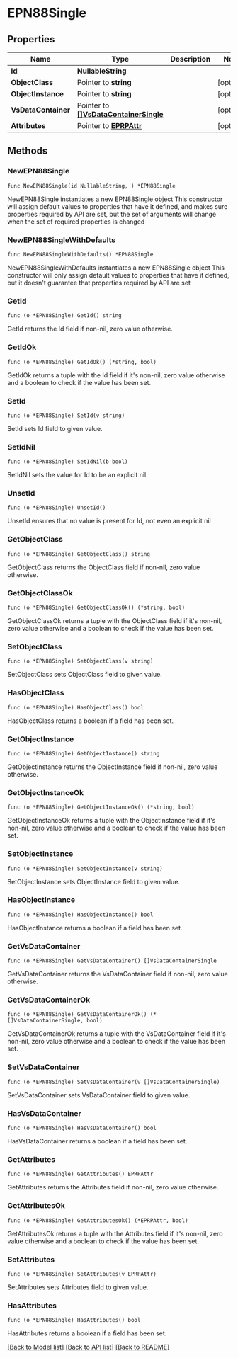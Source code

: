 # EPN88Single

## Properties

Name | Type | Description | Notes
------------ | ------------- | ------------- | -------------
**Id** | **NullableString** |  | 
**ObjectClass** | Pointer to **string** |  | [optional] 
**ObjectInstance** | Pointer to **string** |  | [optional] 
**VsDataContainer** | Pointer to [**[]VsDataContainerSingle**](VsDataContainerSingle.md) |  | [optional] 
**Attributes** | Pointer to [**EPRPAttr**](EP_RP-Attr.md) |  | [optional] 

## Methods

### NewEPN88Single

`func NewEPN88Single(id NullableString, ) *EPN88Single`

NewEPN88Single instantiates a new EPN88Single object
This constructor will assign default values to properties that have it defined,
and makes sure properties required by API are set, but the set of arguments
will change when the set of required properties is changed

### NewEPN88SingleWithDefaults

`func NewEPN88SingleWithDefaults() *EPN88Single`

NewEPN88SingleWithDefaults instantiates a new EPN88Single object
This constructor will only assign default values to properties that have it defined,
but it doesn't guarantee that properties required by API are set

### GetId

`func (o *EPN88Single) GetId() string`

GetId returns the Id field if non-nil, zero value otherwise.

### GetIdOk

`func (o *EPN88Single) GetIdOk() (*string, bool)`

GetIdOk returns a tuple with the Id field if it's non-nil, zero value otherwise
and a boolean to check if the value has been set.

### SetId

`func (o *EPN88Single) SetId(v string)`

SetId sets Id field to given value.


### SetIdNil

`func (o *EPN88Single) SetIdNil(b bool)`

 SetIdNil sets the value for Id to be an explicit nil

### UnsetId
`func (o *EPN88Single) UnsetId()`

UnsetId ensures that no value is present for Id, not even an explicit nil
### GetObjectClass

`func (o *EPN88Single) GetObjectClass() string`

GetObjectClass returns the ObjectClass field if non-nil, zero value otherwise.

### GetObjectClassOk

`func (o *EPN88Single) GetObjectClassOk() (*string, bool)`

GetObjectClassOk returns a tuple with the ObjectClass field if it's non-nil, zero value otherwise
and a boolean to check if the value has been set.

### SetObjectClass

`func (o *EPN88Single) SetObjectClass(v string)`

SetObjectClass sets ObjectClass field to given value.

### HasObjectClass

`func (o *EPN88Single) HasObjectClass() bool`

HasObjectClass returns a boolean if a field has been set.

### GetObjectInstance

`func (o *EPN88Single) GetObjectInstance() string`

GetObjectInstance returns the ObjectInstance field if non-nil, zero value otherwise.

### GetObjectInstanceOk

`func (o *EPN88Single) GetObjectInstanceOk() (*string, bool)`

GetObjectInstanceOk returns a tuple with the ObjectInstance field if it's non-nil, zero value otherwise
and a boolean to check if the value has been set.

### SetObjectInstance

`func (o *EPN88Single) SetObjectInstance(v string)`

SetObjectInstance sets ObjectInstance field to given value.

### HasObjectInstance

`func (o *EPN88Single) HasObjectInstance() bool`

HasObjectInstance returns a boolean if a field has been set.

### GetVsDataContainer

`func (o *EPN88Single) GetVsDataContainer() []VsDataContainerSingle`

GetVsDataContainer returns the VsDataContainer field if non-nil, zero value otherwise.

### GetVsDataContainerOk

`func (o *EPN88Single) GetVsDataContainerOk() (*[]VsDataContainerSingle, bool)`

GetVsDataContainerOk returns a tuple with the VsDataContainer field if it's non-nil, zero value otherwise
and a boolean to check if the value has been set.

### SetVsDataContainer

`func (o *EPN88Single) SetVsDataContainer(v []VsDataContainerSingle)`

SetVsDataContainer sets VsDataContainer field to given value.

### HasVsDataContainer

`func (o *EPN88Single) HasVsDataContainer() bool`

HasVsDataContainer returns a boolean if a field has been set.

### GetAttributes

`func (o *EPN88Single) GetAttributes() EPRPAttr`

GetAttributes returns the Attributes field if non-nil, zero value otherwise.

### GetAttributesOk

`func (o *EPN88Single) GetAttributesOk() (*EPRPAttr, bool)`

GetAttributesOk returns a tuple with the Attributes field if it's non-nil, zero value otherwise
and a boolean to check if the value has been set.

### SetAttributes

`func (o *EPN88Single) SetAttributes(v EPRPAttr)`

SetAttributes sets Attributes field to given value.

### HasAttributes

`func (o *EPN88Single) HasAttributes() bool`

HasAttributes returns a boolean if a field has been set.


[[Back to Model list]](../README.md#documentation-for-models) [[Back to API list]](../README.md#documentation-for-api-endpoints) [[Back to README]](../README.md)


